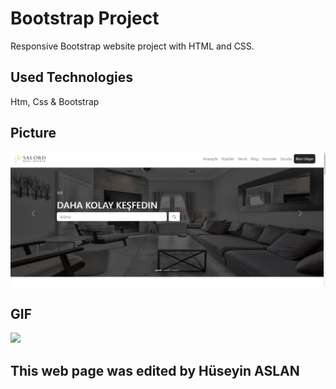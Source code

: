 # Bootstrap Project

Responsive Bootstrap website project with HTML and CSS.

## Used Technologies

 Htm, Css & Bootstrap

##  Picture  ##


![](images/2.jpeg)

## GIF

![](images/1.gif)

## This web page was edited by Hüseyin ASLAN ##
